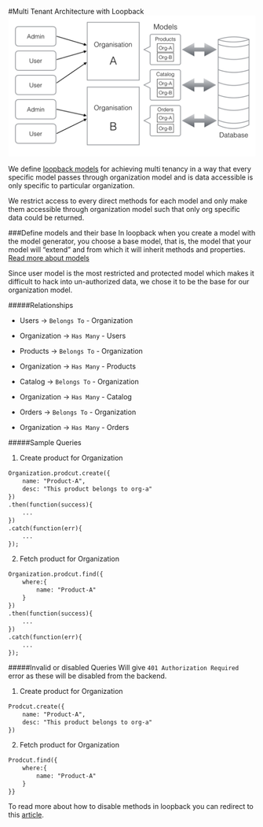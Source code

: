 #Multi Tenant Architecture with Loopback
![](/assets/multi-tenant-architecture.png)

We define [loopback models](https://loopback.io/doc/en/lb3/Defining-models.html) for achieving multi tenancy in a way that every specific model passes through organization model and is data accessible is only specific to particular organization. 

We restrict access to every direct methods for each model and only make them accessible through organization model such that only org specific data could be returned.

###Define models and their base
In loopback when you create a model with the model generator, you choose a base model, that is, the model that your model will “extend” and from which it will inherit methods and properties. [Read more about models](https://loopback.io/doc/en/lb3/Extending-built-in-models.html)

Since user model is the most restricted and protected model which makes it difficult to hack  into un-authorized data, we chose it to be the base for our organization model.



#####Relationships
* Users -> `Belongs To` - Organization
* Organization -> `Has Many` - Users


* Products -> `Belongs To` - Organization
* Organization -> `Has Many` - Products


* Catalog -> `Belongs To` - Organization
* Organization -> `Has Many` - Catalog


* Orders -> `Belongs To` - Organization
* Organization -> `Has Many` - Orders

#####Sample Queries 

1. Create product for Organization
```
Organization.prodcut.create({
    name: "Product-A",
    desc: "This product belongs to org-a"
})
.then(function(success){
    ...
})
.catch(function(err){
    ...
});
```

2. Fetch product for Organization
```
Organization.prodcut.find({
    where:{
        name: "Product-A"
    } 
})
.then(function(success){
    ...
})
.catch(function(err){
    ...
});
```

#####Invalid or disabled Queries
Will give `401 Authorization Required` error as these will be disabled from the backend.

1. Create product for Organization
```
Prodcut.create({
    name: "Product-A",
    desc: "This product belongs to org-a"
})
```
2. Fetch product for Organization
```
Prodcut.find({
    where:{
        name: "Product-A"
    } 
}}
```

To read more about how to disable methods in loopback you can redirect to this [article](https://loopback.io/doc/en/lb3/Exposing-models-over-REST.html#exposing-and-hiding-models-methods-and-endpoints).





















